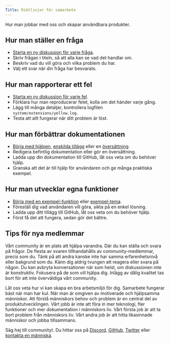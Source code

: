 ```yaml
---
Title: Riktlinjer för samarbete
---
```

Hur man jobbar med oss och skapar användbara produkter.

## Hur man ställer en fråga

* [Starta en ny diskussion för varje fråga](https://github.com/datenstrom/yellow/discussions).
* Skriv frågan i titeln, så att alla kan se vad det handlar om.
* Beskriv vad du vill göra och vilka problem du har.
* Välj ett svar när din fråga har besvarats.

## Hur man rapporterar ett fel

* [Starta en ny diskussion för varje fel](https://github.com/datenstrom/yellow/discussions).
* Förklara hur man reproducerar felet, kolla om det händer varje gång.  
* Lägg till många detaljer, kontrollera logfilen `system/extensions/yellow.log`.
* Testa att allt fungerar när ditt problem är löst. 

## Hur man förbättrar dokumentationen

* [Börja med hjälpen](https://github.com/datenstrom/yellow-extensions/tree/master/source/help/README-sv.md), [enskilda tillägg](https://github.com/datenstrom/yellow-extensions/tree/master/README-sv.md) eller en [översättning](https://github.com/datenstrom/yellow-extensions/blob/master/source/swedish/swedish.txt).
* Redigera befintlig dokumentation eller gör en översättning.
* Ladda upp din dokumentation till GitHub, låt oss veta om du behöver hjälp.
* Granska att det är till hjälp för användaren och ge många praktiska exempel.

## Hur man utvecklar egna funktioner

* [Börja med en exempel-funktion](https://github.com/schulle4u/yellow-extension-helloworld) eller [exempel-tema](https://github.com/schulle4u/yellow-extension-basic).
* Föreställ dig vad användaren vill göra, sikta på en enkel lösning.
* Ladda upp ditt tillägg till GitHub, låt oss veta om du behöver hjälp.
* Först få det att fungera, sedan gör det bättre. 

## Tips för nya medlemmar

Vårt community är en plats att hjälpa varandra. Där du kan ställa och svara på frågor. De flesta av svaren tillhandahålls av community-medlemmar, precis som du. Tänk på att andra kanske inte har samma erfarenhetsnivå eller bakgrund som du. Känn dig aldrig tvungen att reagera eller svara på någon. Du kan avbryta konversationer när som helst, om diskussionen inte är konstruktiv. Fokusera på de som vill hjälpa dig. Inlägg av dålig kvalitet tas bort för att inte överväldiga vårt community. 

Låt oss veta hur vi kan skapa en bra arbetsmiljö för dig. Samarbete fungerar bäst när man har kul. När man är omgiven av motiverade och hjälpsamma människor. Att förstå människors behov och problem är en central del av produktutvecklingen. Vårt jobb är inte att föra in mer teknologi, fler funktioner och mer dokumentation i människors liv. Vårt första job är att ta bort problem från människors liv. Vårt andra job är att hitta likasinnade människor och jobba tillsammans. 

Säg hej till communityt. Du hittar oss på [Discord](https://discord.gg/NYvTETsHS9), [GitHub](https://github.com/datenstrom), [Twitter](https://twitter.com/datendeveloper) eller [kontakta en människa](https://datenstrom.se/sv/contact/).
